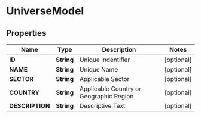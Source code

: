
# UniverseModel

## Properties
Name | Type | Description | Notes
------------ | ------------- | ------------- | -------------
**ID** | **String** | Unique Indentifier |  [optional]
**NAME** | **String** | Unique Name |  [optional]
**SECTOR** | **String** | Applicable Sector |  [optional]
**COUNTRY** | **String** | Applicable Country or Geographic Region |  [optional]
**DESCRIPTION** | **String** | Descriptive Text |  [optional]



